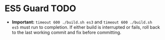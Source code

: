 # ES5 Guard TODO

- **Important:** `timeout 600 ./build.sh es3` and `timeout 600 ./build.sh es5` must run to completion. If either build is interrupted or fails, roll back to the last working commit and fix before committing.

